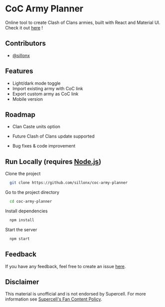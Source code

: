 
# CoC Army Planner

Online tool to create Clash of Clans armies, built with React and Material UI. Check it out [here](https://sillonx.github.io/coc-army-planner/#/) !


## Contributors

- [@sillonx](https://www.github.com/sillonx)


## Features

- Light/dark mode toggle
- Import existing army with CoC link
- Export custom army as CoC link
- Mobile version


## Roadmap

- Clan Caste units option

- Future Clash of Clans update supported

- Bug fixes & code improvement


## Run Locally (requires [Node.js](https://nodejs.org/en/download/))

Clone the project

```bash
  git clone https://github.com/sillonx/coc-army-planner
```

Go to the project directory

```bash
  cd coc-army-planner
```

Install dependencies

```bash
  npm install
```

Start the server

```bash
  npm start
```


## Feedback

If you have any feedback, feel free to create an issue [here](https://github.com/sillonx/coc-army-planner/issues/new).


## Disclaimer

This material is unofficial and is not endorsed by Supercell. For more information see [Supercell's Fan Content Policy](https://supercell.com/fan-content-policy).

